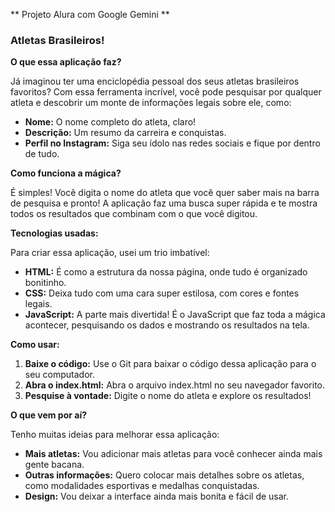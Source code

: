 ** Projeto Alura com Google Gemini **

### **Atletas Brasileiros!** 

**O que essa aplicação faz?**

Já imaginou ter uma enciclopédia pessoal dos seus atletas brasileiros favoritos? Com essa ferramenta incrível, você pode pesquisar por qualquer atleta e descobrir um monte de informações legais sobre ele, como:

* **Nome:** O nome completo do atleta, claro!
* **Descrição:** Um resumo da carreira e conquistas.
* **Perfil no Instagram:** Siga seu ídolo nas redes sociais e fique por dentro de tudo.

**Como funciona a mágica?**

É simples! Você digita o nome do atleta que você quer saber mais na barra de pesquisa e pronto! A aplicação faz uma busca super rápida e te mostra todos os resultados que combinam com o que você digitou.

**Tecnologias usadas:**

Para criar essa aplicação, usei um trio imbatível:

* **HTML:** É como a estrutura da nossa página, onde tudo é organizado bonitinho.
* **CSS:** Deixa tudo com uma cara super estilosa, com cores e fontes legais.
* **JavaScript:** A parte mais divertida! É o JavaScript que faz toda a mágica acontecer, pesquisando os dados e mostrando os resultados na tela.

**Como usar:**

1. **Baixe o código:** Use o Git para baixar o código dessa aplicação para o seu computador.
2. **Abra o index.html:** Abra o arquivo index.html no seu navegador favorito.
3. **Pesquise à vontade:** Digite o nome do atleta e explore os resultados!

**O que vem por aí?**

Tenho muitas ideias para melhorar essa aplicação:

* **Mais atletas:** Vou adicionar mais atletas para você conhecer ainda mais gente bacana.
* **Outras informações:** Quero colocar mais detalhes sobre os atletas, como modalidades esportivas e medalhas conquistadas.
* **Design:** Vou deixar a interface ainda mais bonita e fácil de usar.
